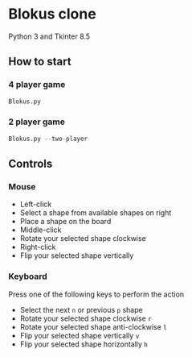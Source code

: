 # Blokus clone
Python 3 and Tkinter 8.5

## How to start
### 4 player game
```python
Blokus.py
```

### 2 player game
```python
Blokus.py --two-player
```

## Controls
### Mouse
* Left-click
 * Select a shape from available shapes on right
 * Place a shape on the board
* Middle-click
 * Rotate your selected shape clockwise
* Right-click
 * Flip your selected shape vertically

### Keyboard
Press one of the following keys to perform the action
* Select the next `n` or previous `p` shape
* Rotate your selected shape clockwise `r`
* Rotate your selected shape anti-clockwise `l`
* Flip your selected shape vertically `v`
* Flip your selected shape horizontally `h`
